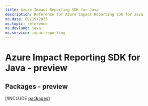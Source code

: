 ```yaml
---
title: Azure Impact Reporting SDK for Java
description: Reference for Azure Impact Reporting SDK for Java
ms.date: 09/19/2025
ms.topic: reference
ms.devlang: java
ms.service: impactreporting
---
```

# Azure Impact Reporting SDK for Java - preview
## Packages - preview
[!INCLUDE [packages](impact-reporting-index.md)]